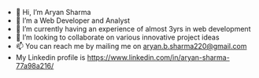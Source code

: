 - 👋 Hi, I’m Aryan Sharma
- 👀 I’m a Web Developer and Analyst
- 🌱 I’m currently having an experience of almost 3yrs in web development
- 💞️ I’m looking to collaborate on various innovative project ideas
- 📫 You can reach me by mailing me on aryan.b.sharma220@gmail.com
- My Linkedin profile is https://www.linkedin.com/in/aryan-sharma-77a98a216/

<!---
220-1/220-1 is a ✨ special ✨ repository because its `README.md` (this file) appears on your GitHub profile.
You can click the Preview link to take a look at your changes.
--->

